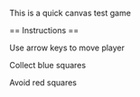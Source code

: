 This is a quick canvas test game

== Instructions ==

Use arrow keys to move player

Collect blue squares

Avoid red squares
